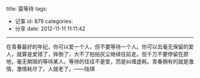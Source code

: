 title: 莫等待
tags:
  - 记事
id: 879
categories:
  - 分享
date: 2012-11-11 11:11:42
---

在青春最好的年纪，你可以爱一个人，但不要等待一个人。你可以去毫无保留的爱人，就算是爱错了，摔倒了，大不了拍拍灰尘继续往前走。但千万不要停留在原地，毫无期限的等待某人。等待的往往不是爱，而是纠缠虚耗。青春拥有的就是激情，激情耗尽了，人就老了。——陆琪